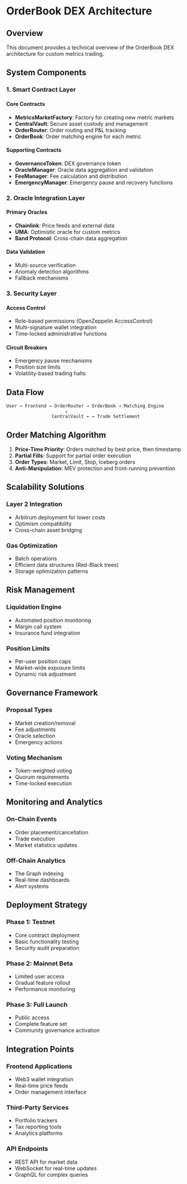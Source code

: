 # OrderBook DEX Architecture

## Overview

This document provides a technical overview of the OrderBook DEX architecture for custom metrics trading.

## System Components

### 1. Smart Contract Layer

#### Core Contracts
- **MetricsMarketFactory**: Factory for creating new metric markets
- **CentralVault**: Secure asset custody and management
- **OrderRouter**: Order routing and P&L tracking
- **OrderBook**: Order matching engine for each metric

#### Supporting Contracts
- **GovernanceToken**: DEX governance token
- **OracleManager**: Oracle data aggregation and validation
- **FeeManager**: Fee calculation and distribution
- **EmergencyManager**: Emergency pause and recovery functions

### 2. Oracle Integration Layer

#### Primary Oracles
- **Chainlink**: Price feeds and external data
- **UMA**: Optimistic oracle for custom metrics
- **Band Protocol**: Cross-chain data aggregation

#### Data Validation
- Multi-source verification
- Anomaly detection algorithms
- Fallback mechanisms

### 3. Security Layer

#### Access Control
- Role-based permissions (OpenZeppelin AccessControl)
- Multi-signature wallet integration
- Time-locked administrative functions

#### Circuit Breakers
- Emergency pause mechanisms
- Position size limits
- Volatility-based trading halts

## Data Flow

```
User → Frontend → OrderRouter → OrderBook → Matching Engine
                      ↓
                 CentralVault ← → Trade Settlement
```

## Order Matching Algorithm

1. **Price-Time Priority**: Orders matched by best price, then timestamp
2. **Partial Fills**: Support for partial order execution
3. **Order Types**: Market, Limit, Stop, Iceberg orders
4. **Anti-Manipulation**: MEV protection and front-running prevention

## Scalability Solutions

### Layer 2 Integration
- Arbitrum deployment for lower costs
- Optimism compatibility
- Cross-chain asset bridging

### Gas Optimization
- Batch operations
- Efficient data structures (Red-Black trees)
- Storage optimization patterns

## Risk Management

### Liquidation Engine
- Automated position monitoring
- Margin call system
- Insurance fund integration

### Position Limits
- Per-user position caps
- Market-wide exposure limits
- Dynamic risk adjustment

## Governance Framework

### Proposal Types
- Market creation/removal
- Fee adjustments
- Oracle selection
- Emergency actions

### Voting Mechanism
- Token-weighted voting
- Quorum requirements
- Time-locked execution

## Monitoring and Analytics

### On-Chain Events
- Order placement/cancellation
- Trade execution
- Market statistics updates

### Off-Chain Analytics
- The Graph indexing
- Real-time dashboards
- Alert systems

## Deployment Strategy

### Phase 1: Testnet
- Core contract deployment
- Basic functionality testing
- Security audit preparation

### Phase 2: Mainnet Beta
- Limited user access
- Gradual feature rollout
- Performance monitoring

### Phase 3: Full Launch
- Public access
- Complete feature set
- Community governance activation

## Integration Points

### Frontend Applications
- Web3 wallet integration
- Real-time price feeds
- Order management interface

### Third-Party Services
- Portfolio trackers
- Tax reporting tools
- Analytics platforms

### API Endpoints
- REST API for market data
- WebSocket for real-time updates
- GraphQL for complex queries
